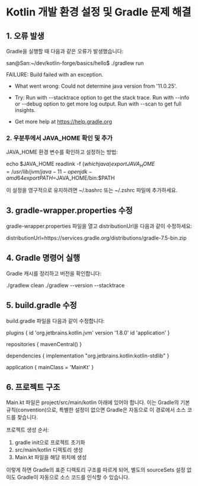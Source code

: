 
# Kotlin 개발 환경 설정 및 Gradle 문제 해결

## 1. 오류 발생
Gradle을 실행할 때 다음과 같은 오류가 발생했습니다:

san@San:~/dev/kotlin-forge/basics/hello$ ./gradlew run

FAILURE: Build failed with an exception.

* What went wrong:
Could not determine java version from '11.0.25'.

* Try:
Run with --stacktrace option to get the stack trace. Run with --info or --debug option to get more log output. Run with --scan to get full insights.

* Get more help at https://help.gradle.org

### 2. 우분투에서 JAVA_HOME 확인 및 추가
JAVA_HOME 환경 변수를 확인하고 설정하는 방법:

echo $JAVA_HOME
readlink -f $(which java)
export JAVA_HOME=/usr/lib/jvm/java-11-openjdk-amd64
export PATH=$JAVA_HOME/bin:$PATH

이 설정을 영구적으로 유지하려면 ~/.bashrc 또는 ~/.zshrc 파일에 추가하세요.

## 3. gradle-wrapper.properties 수정
gradle-wrapper.properties 파일을 열고 distributionUrl을 다음과 같이 수정하세요:

distributionUrl=https\://services.gradle.org/distributions/gradle-7.5-bin.zip

## 4. Gradle 명령어 실행
Gradle 캐시를 정리하고 버전을 확인합니다:

./gradlew clean
./gradlew --version --stacktrace

## 5. build.gradle 수정
build.gradle 파일을 다음과 같이 수정합니다:

plugins {
    id 'org.jetbrains.kotlin.jvm' version '1.8.0'
    id 'application'
}

repositories {
    mavenCentral()
}

dependencies {
    implementation "org.jetbrains.kotlin:kotlin-stdlib"
}

application {
    mainClass = 'MainKt'
}

## 6. 프로젝트 구조
Main.kt 파일은 project/src/main/kotlin 아래에 있어야 합니다.
이는 Gradle의 기본 규칙(convention)으로, 특별한 설정이 없으면 Gradle은 자동으로 이 경로에서 소스 코드를 찾습니다.

프로젝트 생성 순서:
1. gradle init으로 프로젝트 초기화
2. src/main/kotlin 디렉토리 생성
3. Main.kt 파일을 해당 위치에 생성

이렇게 하면 Gradle의 표준 디렉토리 구조를 따르게 되어, 별도의 sourceSets 설정 없이도 Gradle이 자동으로 소스 코드를 인식할 수 있습니다.
